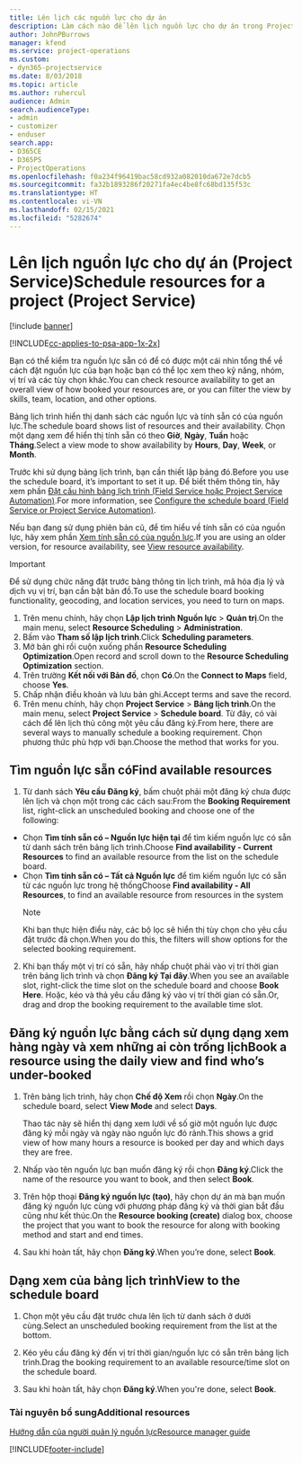 ```yaml
---
title: Lên lịch các nguồn lực cho dự án
description: Làm cách nào để lên lịch nguồn lực cho dự án trong Project Service
author: JohnPBurrows
manager: kfend
ms.service: project-operations
ms.custom:
- dyn365-projectservice
ms.date: 8/03/2018
ms.topic: article
ms.author: ruhercul
audience: Admin
search.audienceType:
- admin
- customizer
- enduser
search.app:
- D365CE
- D365PS
- ProjectOperations
ms.openlocfilehash: f0a234f96419bac58cd932a082010da672e7dcb5
ms.sourcegitcommit: fa32b1893286f20271fa4ec4be8fc68bd135f53c
ms.translationtype: HT
ms.contentlocale: vi-VN
ms.lasthandoff: 02/15/2021
ms.locfileid: "5282674"
---
```

# <a name="schedule-resources-for-a-project-project-service"></a><span data-ttu-id="963cc-103">Lên lịch nguồn lực cho dự án (Project Service)</span><span class="sxs-lookup"><span data-stu-id="963cc-103">Schedule resources for a project (Project Service)</span></span>

[!include [banner](../includes/psa-now-project-operations.md)]

[!INCLUDE[cc-applies-to-psa-app-1x-2x](../includes/cc-applies-to-psa-app-1x-2x.md)]

<span data-ttu-id="963cc-104">Bạn có thể kiểm tra nguồn lực sẵn có để có được một cái nhìn tổng thể về cách đặt nguồn lực của bạn hoặc bạn có thể lọc xem theo kỹ năng, nhóm, vị trí và các tùy chọn khác.</span><span class="sxs-lookup"><span data-stu-id="963cc-104">You can check resource availability to get an overall view of how booked your resources are, or you can filter the view by skills, team, location, and other options.</span></span>  
  
<span data-ttu-id="963cc-105">Bảng lịch trình hiển thị danh sách các nguồn lực và tính sẵn có của nguồn lực.</span><span class="sxs-lookup"><span data-stu-id="963cc-105">The schedule board shows list of resources and their availability.</span></span> <span data-ttu-id="963cc-106">Chọn một dạng xem để hiển thị tính sẵn có theo **Giờ**, **Ngày**, **Tuần** hoặc **Tháng**.</span><span class="sxs-lookup"><span data-stu-id="963cc-106">Select a view mode to show availability by **Hours**, **Day**, **Week**, or **Month**.</span></span>  
  
<span data-ttu-id="963cc-107">Trước khi sử dụng bảng lịch trình, bạn cần thiết lập bảng đó.</span><span class="sxs-lookup"><span data-stu-id="963cc-107">Before you use the schedule board, it’s important to set it up.</span></span> <span data-ttu-id="963cc-108">Để biết thêm thông tin, hãy xem phần [Đặt cấu hình bảng lịch trình (Field Service hoặc Project Service Automation)](https://docs.microsoft.com/dynamics365/field-service/configure-schedule-board).</span><span class="sxs-lookup"><span data-stu-id="963cc-108">For more information, see [Configure the schedule board (Field Service or Project Service Automation)](https://docs.microsoft.com/dynamics365/field-service/configure-schedule-board).</span></span>
  
<span data-ttu-id="963cc-109">Nếu bạn đang sử dụng phiên bản cũ, để tìm hiểu về tính sẵn có của nguồn lực, hãy xem phần [Xem tính sẵn có của nguồn lực](../psa/view-resource-availability.md).</span><span class="sxs-lookup"><span data-stu-id="963cc-109">If you are using an older version, for resource availability, see [View resource availability](../psa/view-resource-availability.md).</span></span>  

> [!IMPORTANT]
>  <span data-ttu-id="963cc-110">Để sử dụng chức năng đặt trước bảng thông tin lịch trình, mã hóa địa lý và dịch vụ vị trí, bạn cần bật bản đồ.</span><span class="sxs-lookup"><span data-stu-id="963cc-110">To use the schedule board booking functionality, geocoding, and location services, you need to turn on maps.</span></span>  
> 
> 1. <span data-ttu-id="963cc-111">Trên menu chính, hãy chọn **Lập lịch trình Nguồn lực** > **Quản trị**.</span><span class="sxs-lookup"><span data-stu-id="963cc-111">On the main menu, select **Resource Scheduling** > **Administration**.</span></span>  
> 2. <span data-ttu-id="963cc-112">Bấm vào **Tham số lập lịch trình**.</span><span class="sxs-lookup"><span data-stu-id="963cc-112">Click **Scheduling parameters**.</span></span>  
> 3. <span data-ttu-id="963cc-113">Mở bản ghi rồi cuộn xuống phần **Resource Scheduling Optimization**.</span><span class="sxs-lookup"><span data-stu-id="963cc-113">Open record and scroll down to the **Resource Scheduling Optimization** section.</span></span>  
> 4. <span data-ttu-id="963cc-114">Trên trường **Kết nối với Bản đồ**, chọn **Có**.</span><span class="sxs-lookup"><span data-stu-id="963cc-114">On the **Connect to Maps** field, choose **Yes**.</span></span>  
> 5. <span data-ttu-id="963cc-115">Chấp nhận điều khoản và lưu bản ghi.</span><span class="sxs-lookup"><span data-stu-id="963cc-115">Accept terms and save the record.</span></span>  
> 6. <span data-ttu-id="963cc-116">Trên menu chính, hãy chọn **Project Service** > **Bảng lịch trình**.</span><span class="sxs-lookup"><span data-stu-id="963cc-116">On the main menu, select **Project Service** > **Schedule board**.</span></span> <span data-ttu-id="963cc-117">Từ đây, có vài cách để lên lịch thủ công một yêu cầu đăng ký.</span><span class="sxs-lookup"><span data-stu-id="963cc-117">From here, there are several ways to manually schedule a booking requirement.</span></span> <span data-ttu-id="963cc-118">Chọn phương thức phù hợp với bạn.</span><span class="sxs-lookup"><span data-stu-id="963cc-118">Choose the method that works for you.</span></span>
  
## <a name="find-available-resources"></a><span data-ttu-id="963cc-119">Tìm nguồn lực sẵn có</span><span class="sxs-lookup"><span data-stu-id="963cc-119">Find available resources</span></span>

1.  <span data-ttu-id="963cc-120">Từ danh sách **Yêu cầu Đăng ký**, bấm chuột phải một đăng ký chưa được lên lịch và chọn một trong các cách sau:</span><span class="sxs-lookup"><span data-stu-id="963cc-120">From the **Booking Requirement** list, right-click an unscheduled booking and choose one of the following:</span></span>  
  
- <span data-ttu-id="963cc-121">Chọn **Tìm tính sẵn có – Nguồn lực hiện tại** để tìm kiếm nguồn lực có sẵn từ danh sách trên bảng lịch trình.</span><span class="sxs-lookup"><span data-stu-id="963cc-121">Choose **Find availability - Current Resources** to find an available resource from the list on the schedule board.</span></span>  
- <span data-ttu-id="963cc-122">Chọn **Tìm tính sẵn có – Tất cả Nguồn lực** để tìm kiếm nguồn lực có sẵn từ các nguồn lực trong hệ thống</span><span class="sxs-lookup"><span data-stu-id="963cc-122">Choose **Find availability - All Resources**, to find an available resource from resources in the system</span></span>  
   > [!NOTE]
   >  <span data-ttu-id="963cc-123">Khi bạn thực hiện điều này, các bộ lọc sẽ hiển thị tùy chọn cho yêu cầu đặt trước đã chọn.</span><span class="sxs-lookup"><span data-stu-id="963cc-123">When you do this, the filters will show options for the selected booking requirement.</span></span>  
  
2. <span data-ttu-id="963cc-124">Khi bạn thấy một vị trí có sẵn, hãy nhấp chuột phải vào vị trí thời gian trên bảng lịch trình và chọn **Đăng ký Tại đây**.</span><span class="sxs-lookup"><span data-stu-id="963cc-124">When you see an available slot, right-click the time slot on the schedule board and choose **Book Here**.</span></span> <span data-ttu-id="963cc-125">Hoặc, kéo và thả yêu cầu đăng ký vào vị trí thời gian có sẵn.</span><span class="sxs-lookup"><span data-stu-id="963cc-125">Or, drag and drop the booking requirement to the available time slot.</span></span>  
  

## <a name="book-a-resource-using-the-daily-view-and-find-whos-under-booked"></a><span data-ttu-id="963cc-126">Đăng ký nguồn lực bằng cách sử dụng dạng xem hàng ngày và xem những ai còn trống lịch</span><span class="sxs-lookup"><span data-stu-id="963cc-126">Book a resource using the daily view and find who’s under-booked</span></span>
  
1.  <span data-ttu-id="963cc-127">Trên bảng lịch trình, hãy chọn **Chế độ Xem** rồi chọn **Ngày**.</span><span class="sxs-lookup"><span data-stu-id="963cc-127">On the schedule board, select **View Mode** and select **Days**.</span></span>  
  
    <span data-ttu-id="963cc-128">Thao tác này sẽ hiển thị dạng xem lưới về số giờ một nguồn lực được đăng ký mỗi ngày và ngày nào nguồn lực đó rảnh.</span><span class="sxs-lookup"><span data-stu-id="963cc-128">This shows a grid view of how many hours a resource is booked per day and which days they are free.</span></span>  
  
2.  <span data-ttu-id="963cc-129">Nhấp vào tên nguồn lực bạn muốn đăng ký rồi chọn **Đăng ký**.</span><span class="sxs-lookup"><span data-stu-id="963cc-129">Click the name of the resource you want to book, and then select **Book**.</span></span>  
  
3.  <span data-ttu-id="963cc-130">Trên hộp thoại **Đăng ký nguồn lực (tạo)**, hãy chọn dự án mà bạn muốn đăng ký nguồn lực cùng với phương pháp đăng ký và thời gian bắt đầu cũng như kết thúc.</span><span class="sxs-lookup"><span data-stu-id="963cc-130">On the **Resource booking (create)** dialog box, choose the project that you want to book the resource for along with booking method and start and end times.</span></span>  
  
4.  <span data-ttu-id="963cc-131">Sau khi hoàn tất, hãy chọn **Đăng ký**.</span><span class="sxs-lookup"><span data-stu-id="963cc-131">When you’re done, select **Book**.</span></span>  
  
## <a name="view-to-the-schedule-board"></a><span data-ttu-id="963cc-132">Dạng xem của bảng lịch trình</span><span class="sxs-lookup"><span data-stu-id="963cc-132">View to the schedule board</span></span>
  
1.  <span data-ttu-id="963cc-133">Chọn một yêu cầu đặt trước chưa lên lịch từ danh sách ở dưới cùng.</span><span class="sxs-lookup"><span data-stu-id="963cc-133">Select an unscheduled booking requirement from the list at the bottom.</span></span>  
  
2.  <span data-ttu-id="963cc-134">Kéo yêu cầu đăng ký đến vị trí thời gian/nguồn lực có sẵn trên bảng lịch trình.</span><span class="sxs-lookup"><span data-stu-id="963cc-134">Drag the booking requirement to an available resource/time slot on the schedule board.</span></span>  
  
3.  <span data-ttu-id="963cc-135">Sau khi hoàn tất, hãy chọn **Đăng ký**.</span><span class="sxs-lookup"><span data-stu-id="963cc-135">When you're done, select **Book**.</span></span>  
  
### <a name="additional-resources"></a><span data-ttu-id="963cc-136">Tài nguyên bổ sung</span><span class="sxs-lookup"><span data-stu-id="963cc-136">Additional resources</span></span>  
 [<span data-ttu-id="963cc-137">Hướng dẫn của người quản lý nguồn lực</span><span class="sxs-lookup"><span data-stu-id="963cc-137">Resource manager guide</span></span>](../psa/resource-manager-guide.md)


[!INCLUDE[footer-include](../includes/footer-banner.md)]